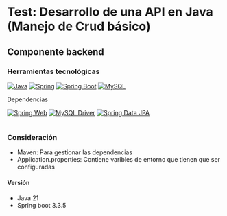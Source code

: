 # Test: Desarrollo de una API en Java (Manejo de Crud básico)
## Componente backend
### Herramientas tecnológicas
[![Java](https://img.shields.io/badge/Java-%23ED8B00.svg?style=for-the-badge&logo=java&logoColor=white)](https://www.oracle.com/java/)
[![Spring](https://img.shields.io/badge/Spring-%236DB33F.svg?style=for-the-badge&logo=spring&logoColor=white)](https://spring.io/)
[![Spring Boot](https://img.shields.io/badge/Spring%20Boot-%236DB33F.svg?style=for-the-badge&logo=springboot&logoColor=white)](https://spring.io/projects/spring-boot)
[![MySQL](https://img.shields.io/badge/MySQL-%2300f.svg?style=for-the-badge&logo=mysql&logoColor=white)](https://www.mysql.com/)

Dependencias

[![Spring Web](https://img.shields.io/badge/Spring%20Web-6DB33F?style=for-the-badge&logo=spring&logoColor=white)](https://spring.io/projects/spring-boot)
[![MySQL Driver](https://img.shields.io/badge/MySQL%20Driver-4479A1?style=for-the-badge&logo=mysql&logoColor=white)](https://mvnrepository.com/artifact/mysql/mysql-connector-java)
[![Spring Data JPA](https://img.shields.io/badge/Spring%20Data%20JPA-6DB33F?style=for-the-badge&logo=spring&logoColor=white)](https://spring.io/projects/spring-data-jpa)
#
### Consideración
- Maven: Para gestionar las dependencias
- Application.properties: Contiene varibles de entorno que tienen que ser configuradas

#### Versión
- Java 21
- Spring boot 3.3.5
